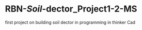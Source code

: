 # RBN-_Soil_-dector_Project1-2-MS
first project on building soil dector in programming in thinker Cad 
